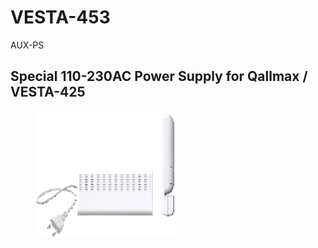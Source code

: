 # VESTA-453

AUX-PS

## Special 110-230AC Power Supply for Qallmax / VESTA-425

<figure><img src=".gitbook/assets/image (1) (1) (1) (1) (1) (1) (1).png" alt=""><figcaption></figcaption></figure>
